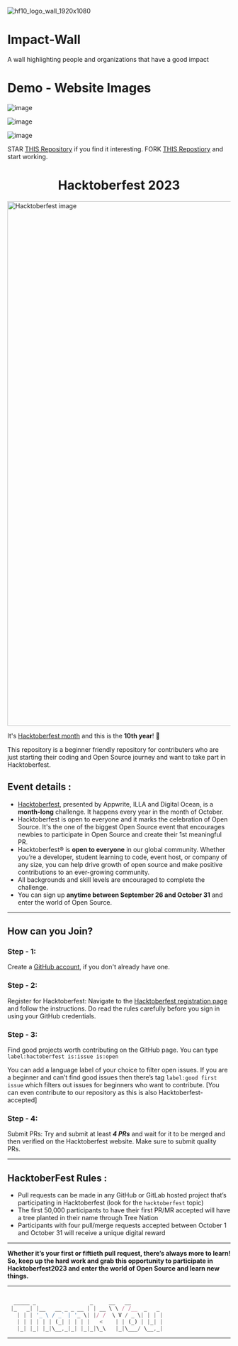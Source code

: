 ![hf10_logo_wall_1920x1080](https://github.com/MedouneSGB/Impact-Wall/assets/40875400/46c28d0e-c595-437d-9bad-f70bbbc74ed9)

# Impact-Wall
A wall highlighting people and organizations that have a good impact

# Demo - Website Images
![image](https://github.com/MedouneSGB/Impact-Wall/assets/40875400/a111d995-1dae-45b4-ad99-e4620e880a1c)

![image](https://github.com/MedouneSGB/Impact-Wall/assets/40875400/bddfac06-af12-4435-b211-7e3c90a5db76)

![image](https://github.com/MedouneSGB/Impact-Wall/assets/40875400/49ed5340-6bbb-47ce-9d04-51f3918b6e05)


STAR [THIS Repository](https://github.com/SanghiNinja/Mini-Projects) if you find it interesting. 
FORK [THIS Repostiory](https://github.com/SanghiNinja/Mini-Projects) and start working.

<h1 align="center"> Hacktoberfest 2023 </h1>

<img width="1181" alt="Hacktoberfest image" src="https://hacktoberfest.com/_next/static/media/opengraph.e5fafe07.png">

It's [Hacktoberfest month](https://hacktoberfest.com) and this is the **10th year**! 🥳

This repository is a beginner friendly repository for contributers who are just starting their coding and Open Source journey and want to take part in Hacktoberfest.

## Event details :

- [Hacktoberfest](https://hacktoberfest.com/), presented by Appwrite, ILLA and Digital Ocean, is a **month-long** challenge. It happens every year in the month of October.
- Hacktoberfest is open to everyone and it marks the celebration of Open Source. It's the one of the biggest Open Source event that encourages newbies to participate in Open Source and create their 1st meaningful PR.
- Hacktoberfest® is **open to everyone** in our global community. Whether you’re a developer, student learning to code, event host, or company of any size, you can help drive growth of open source and make positive contributions to an ever-growing community.
- All backgrounds and skill levels are encouraged to complete the challenge.
- You can sign up **anytime between September 26 and October 31** and enter the world of Open Source.

---

## How can you Join?

### Step - 1:

Create a [GitHub account](https://github.com/signup?ref_cta=Sign+up&ref_loc=header+logged+out&ref_page=%2F&source=header-home), if you don't already have one.

### Step - 2:

Register for Hacktoberfest: Navigate to the [Hacktoberfest registration page](https://hacktoberfest.com/) and follow the instructions. Do read the rules carefully before you sign in using your GitHub credentials.

### Step - 3:

Find good projects worth contributing on the GitHub page. You can type `label:hactoberfest is:issue is:open`

You can add a language label of your choice to filter open issues. If you are a beginner and can’t find good issues then there’s tag `label:good first issue` which filters out issues for beginners who want to contribute.
[You can even contribute to our repository as this is also Hacktoberfest-accepted]

### Step - 4:

Submit PRs: Try and submit at least **_4 PRs_** and wait for it to be merged and then verified on the Hacktoberfest website. Make sure to submit quality PRs.

---

## HacktoberFest Rules :

- Pull requests can be made in any GitHub or GitLab hosted project that’s participating in Hacktoberfest (look for the `hacktoberfest` topic)
- The first 50,000 participants to have their first PR/MR accepted will have a tree planted in their name through Tree Nation
- Participants with four pull/merge requests accepted between October 1 and October 31 will receive a unique digital reward

---

**Whether it’s your first or fiftieth pull request, there’s always more to learn! So, keep up the hard work and grab this opportunity to participate in Hacktoberfest2023 and enter the world of Open Source and learn new things.**

---

```javascript

  _____ _                 _     __   __
 |_   _| |__   __ _ _ __ | | __ \ \ / /__  _   _
   | | | '_ \ / _` | '_ \| |/ /  \ V / _ \| | | |
   | | | | | | (_| | | | |   <    | | (_) | |_| |
   |_| |_| |_|\__,_|_| |_|_|\_\   |_|\___/ \__,_|


```

---